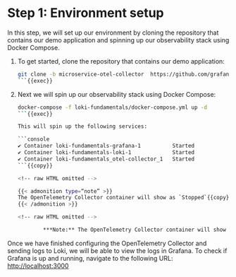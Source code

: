 # Step 1: Environment setup

In this step, we will set up our environment by cloning the repository that contains our demo application and spinning up our observability stack using Docker Compose.

1. To get started, clone the repository that contains our demo application:

   ```bash
   git clone -b microservice-otel-collector  https://github.com/grafana/loki-fundamentals.git
   ```{{exec}}

1. Next we will spin up our observability stack using Docker Compose:

   ```bash
   docker-compose -f loki-fundamentals/docker-compose.yml up -d 
   ```{{exec}}

   This will spin up the following services:

   ```console
   ✔ Container loki-fundamentals-grafana-1          Started                                                        
   ✔ Container loki-fundamentals-loki-1             Started                        
   ✔ Container loki-fundamentals_otel-collector_1   Started
   ```{{copy}}

   <!-- raw HTML omitted -->

   {{< admonition type=“note” >}}
   The OpenTelemetry Collector container will show as `Stopped`{{copy}}. This is expected as we have provided an empty configuration file. We will update this file in the next step.
   {{< /admonition >}}

   <!-- raw HTML omitted -->

           ***Note:** The OpenTelemetry Collector container will show as `Stopped`. This is expected as we have provided an empty configuration file. We will update this file in the next step.*

Once we have finished configuring the OpenTelemetry Collector and sending logs to Loki, we will be able to view the logs in Grafana. To check if Grafana is up and running, navigate to the following URL: [http://localhost:3000]({{TRAFFIC_HOST1_3000}})
